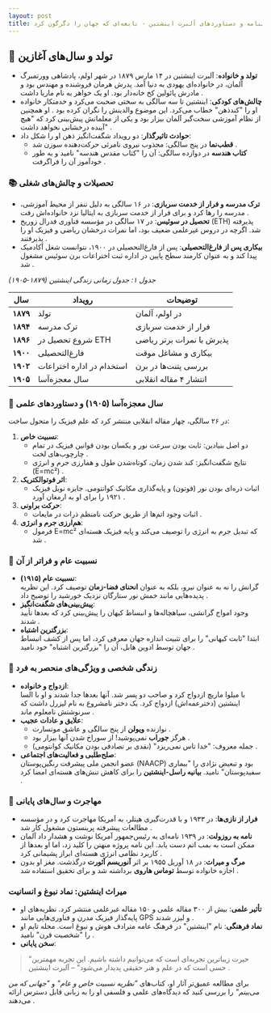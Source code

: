 ```yaml
---
layout: post
title: زندگینامه و دستاوردهای آلبرت اینشتین - نابغه‌ای که جهان را دگرگون کرد
---
```


## 👶 تولد و سال‌های آغازین
- **تولد و خانواده**: آلبرت اینشتین در ۱۴ مارس ۱۸۷۹ در شهر اولم، پادشاهی وورتمبرگ آلمان، در خانواده‌ای یهودی به دنیا آمد. پدرش هرمان فروشنده و مهندس بود و مادرش پائولین کخ خانه‌دار بود. او یک خواهر به نام ماریا داشت .
- **چالش‌های کودکی**: اینشتین تا سه سالگی به سختی صحبت می‌کرد و خدمتکار خانواده او را "کندذهن" خطاب می‌کرد. این موضوع والدینش را نگران کرده بود . او همچنین از نظام آموزشی سخت‌گیر آلمان بیزار بود و یکی از معلمانش پیش‌بینی کرد که "هیچ آینده درخشانی نخواهد داشت" .
- **حوادث تاثیرگذار**: دو رویداد شگفت‌انگیز ذهن او را شکل داد:  
  - **قطب‌نما** در پنج سالگی: مجذوب نیروی نامرئی حرکت‌دهنده سوزن شد .  
  - **کتاب هندسه** در دوازده سالگی: آن را "کتاب مقدس هندسه" نامید و به طور خودآموز آن را فراگرفت .

### 📚 تحصیلات و چالش‌های شغلی
- **ترک مدرسه و فرار از خدمت سربازی**: در ۱۶ سالگی به دلیل تنفر از محیط آموزشی، مدرسه را رها کرد و برای فرار از خدمت سربازی به ایتالیا نزد خانواده‌اش رفت .
- **تحصیل در سوئیس**: در ۱۷ سالگی در مؤسسه فناوری فدرال زوریخ (ETH) پذیرفته شد. اگرچه در دروس غیرعلمی ضعیف بود، اما نمرات درخشان ریاضی و فیزیک او را پذیرفتند .
- **بیکاری پس از فارغ‌التحصیلی**: پس از فارغ‌التحصیلی در ۱۹۰۰، نتوانست شغل آکادمیک پیدا کند و به عنوان کارمند سطح پایین در اداره ثبت اختراعات برن سوئیس مشغول شد .

*جدول ۱: جدول زمانی زندگی اینشتین (۱۸۷۹-۱۹۰۵)*

| **سال** | **رویداد** | **توضیحات** |
|----------|------------|--------------|
| **۱۸۷۹** | تولد | در اولم، آلمان |
| **۱۸۹۴** | ترک مدرسه | فرار از خدمت سربازی |
| **۱۸۹۶** | شروع تحصیل در ETH | پذیرش با نمرات برتر ریاضی |
| **۱۹۰۰** | فارغ‌التحصیلی | بیکاری و مشاغل موقت |
| **۱۹۰۲** | استخدام در اداره اختراعات | بررسی پتنت‌ها در برن |
| **۱۹۰۵** | سال معجزه‌آسا | انتشار ۴ مقاله انقلابی |

### 🌟 سال معجزه‌آسا (۱۹۰۵) و دستاوردهای علمی
در ۲۶ سالگی، چهار مقاله انقلابی منتشر کرد که علم فیزیک را متحول ساخت:
1. **نسبیت خاص**:  
   - دو اصل بنیادین: ثابت بودن سرعت نور و یکسان بودن قوانین فیزیک در تمام چارچوب‌های لخت .  
   - نتایج شگفت‌انگیز: کند شدن زمان، کوتاه‌شدن طول و همارزی جرم و انرژی (E=mc²) .
2. **اثر فوتوالکتریک**:  
   - اثبات ذره‌ای بودن نور (فوتون) و پایه‌گذاری مکانیک کوانتومی. جایزه نوبل فیزیک ۱۹۲۱ را برای او به ارمغان آورد .
3. **حرکت براونی**:  
   - اثبات وجود اتم‌ها از طریق حرکت نامنظم ذرات در مایعات .
4. **هم‌ارزی جرم و انرژی**:  
   - فرمول E=mc² که تبدیل جرم به انرژی را توصیف می‌کند و پایه فیزیک هسته‌ای شد .

### 🔭 نسبیت عام و فراتر از آن
- **نسبیت عام (۱۹۱۵)**:  
  گرانش را نه به عنوان نیرو، بلکه به عنوان **انحنای فضا-زمان** توصیف کرد. این نظریه پدیده‌هایی مانند خمش نور ستارگان نزدیک خورشید را توضیح داد .
- **پیش‌بینی‌های شگفت‌انگیز**:  
  وجود امواج گرانشی، سیاهچاله‌ها و انبساط کیهان را پیش‌بینی کرد که بعدها تأیید شدند .
- **بزرگترین اشتباه**:  
  ابتدا "ثابت کیهانی" را برای تثبیت اندازه جهان معرفی کرد، اما پس از کشف انبساط جهان توسط ادوین هابل، آن را "بزرگترین اشتباه" خود نامید .

### 🎻 زندگی شخصی و ویژگی‌های منحصر به فرد
- **ازدواج و خانواده**:  
  با میلوا ماریچ ازدواج کرد و صاحب دو پسر شد. آنها بعدها جدا شدند و او با السا اینشتین (دخترعمه‌اش) ازدواج کرد. یک دختر نامشروع به نام لیزرل داشت که سرنوشتش نامعلوم ماند .
- **علایق و عادات عجیب**:  
  - نوازنده **ویولن** از پنج سالگی و عاشق موتسارت .  
  - هرگز **جوراب** نمی‌پوشید! از سوراخ شدن آنها بیزار بود .  
  - جمله معروف: "خدا تاس نمی‌ریزد" (نقدی بر تصادفی بودن مکانیک کوانتومی) .
- **صلح‌طلبی و فعالیت‌های اجتماعی**:  
  عضو انجمن ملی پیشرفت رنگین‌پوستان (NAACP) بود و تبعیض نژادی را "بیماری سفیدپوستان" نامید. **بیانیه راسل-اینشتین** را برای کاهش تنش‌های هسته‌ای امضا کرد .

### 🛑 مهاجرت و سال‌های پایانی
- **فرار از نازی‌ها**: در ۱۹۳۳ و با قدرت‌گیری هیتلر، به آمریکا مهاجرت کرد و در مؤسسه مطالعات پیشرفته پرینستون مشغول کار شد .
- **نامه به روزولت**: در ۱۹۳۹ نامه‌ای به رئیس‌جمهور آمریکا نوشت و هشدار داد آلمان ممکن است به بمب اتم دست یابد. این نامه پروژه منهتن را کلید زد، اما او بعدها از کاربرد نظامی انرژی هسته‌ای ابراز پشیمانی کرد .
- **مرگ و میراث**: در ۱۸ آوریل ۱۹۵۵ بر اثر **آنوریسم آئورت** درگذشت. مغز او بدون اجازه خانواده توسط **توماس هاروی** برداشته شد و برای تحقیق استفاده شد .

### میراث اینشتین: نماد نبوغ و انسانیت
- **تأثیر علمی**: بیش از ۳۰۰ مقاله علمی و ۱۵۰ مقاله غیرعلمی منتشر کرد. نظریه‌های او پایه‌گذار فیزیک مدرن و فناوری‌هایی مانند GPS و لیزر شدند .
- **نماد فرهنگی**: نام "اینشتین" در فرهنگ عامه مترادف هوش و نبوغ است. مجله تایم او را "شخصیت قرن" نامید .
- **سخن پایانی**:  
> "حیرت زیباترین تجربه‌ای است که می‌توانیم داشته باشیم. این تجربه مهمترین حسی است که در علم و هنر حقیقی پدیدار می‌شود" – آلبرت اینشتین .

برای مطالعه عمیق‌تر آثار او، کتاب‌های *"نظریه نسبیت خاص و عام"* و *"جهانی که من می‌بینم"* را بررسی کنید که دیدگاه‌های علمی و فلسفی او را به زبانی قابل دسترس ارائه می‌دهند .
